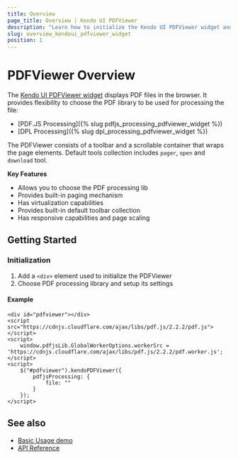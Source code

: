```yaml
---
title: Overview
page_title: Overview | Kendo UI PDFViewer
description: "Learn how to initialize the Kendo UI PDFViewer widget and apply its options."
slug: overview_kendoui_pdfviewer_widget
position: 1
---
```


# PDFViewer Overview

The [Kendo UI PDFViewer widget](https://demos.telerik.com/kendo-ui/pdfviewer/index) displays PDF files in the browser. It provides flexibility to choose the PDF library to be used for processing the file:

* [PDF.JS Processing]({% slug pdfjs_processing_pdfviewer_widget %})
* [DPL Processing]({% slug dpl_processing_pdfviewer_widget %})

The PDFViewer consists of a toolbar and a scrollable container that wraps the page elements. Default tools collection includes `pager`, `open` and `download` tool.

**Key Features**

* Allows you to choose the PDF processing lib
* Provides built-in paging mechanism
* Has virtualization capabilities
* Provides built-in default toolbar collection
* Has responsive capabilities and page scaling

## Getting Started

### Initialization

1. Add a `<div>` element used to initialize the PDFViewer
1. Choose PDF processing library and setup its settings

#### Example

    <div id="pdfviewer"></div>
    <script src="https://cdnjs.cloudflare.com/ajax/libs/pdf.js/2.2.2/pdf.js"></script>
    <script>
        window.pdfjsLib.GlobalWorkerOptions.workerSrc = 'https://cdnjs.cloudflare.com/ajax/libs/pdf.js/2.2.2/pdf.worker.js';
    </script>
    <script>
        $("#pdfviewer").kendoPDFViewer({
            pdfjsProcessing: {
                file: ""
            }
        });
    </script>


## See also

* [Basic Usage demo](https://demos.telerik.com/kendo-ui/pdfviewer/index)
* [API Reference](api/javascript/ui/pdfviewer)